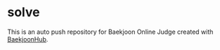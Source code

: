 # solve
This is an auto push repository for Baekjoon Online Judge created with [BaekjoonHub](https://github.com/BaekjoonHub/BaekjoonHub).
